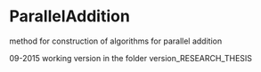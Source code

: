 # ParallelAddition
method for construction of algorithms for parallel addition

09-2015
working version in the folder version_RESEARCH_THESIS

